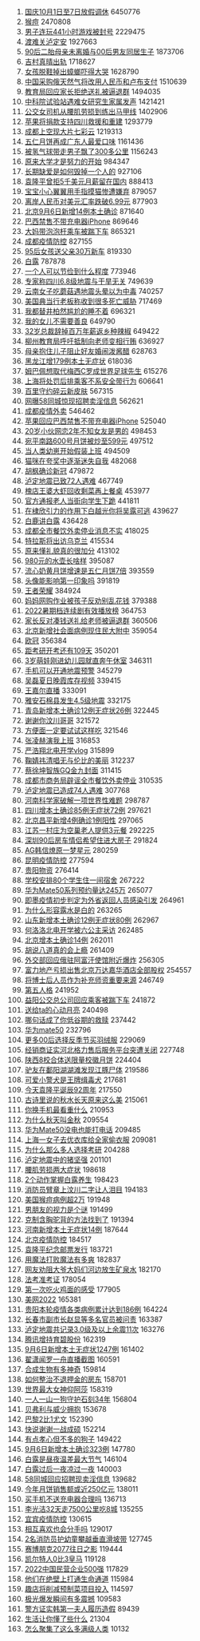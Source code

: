 1. [国庆10月1日至7日放假调休](https://s.weibo.com//weibo?q=%23%E5%9B%BD%E5%BA%8610%E6%9C%881%E6%97%A5%E8%87%B37%E6%97%A5%E6%94%BE%E5%81%87%E8%B0%83%E4%BC%91%23&Refer=top) 6450776
2. [猴痘](https://s.weibo.com//weibo?q=%E7%8C%B4%E7%97%98&Refer=top) 2470808
3. [男子连玩441小时游戏被封号](https://s.weibo.com//weibo?q=%23%E7%94%B7%E5%AD%90%E8%BF%9E%E7%8E%A9441%E5%B0%8F%E6%97%B6%E6%B8%B8%E6%88%8F%E8%A2%AB%E5%B0%81%E5%8F%B7%23&Refer=top) 2229475
4. [渡难关泸定安](https://s.weibo.com//weibo?q=%23%E6%B8%A1%E9%9A%BE%E5%85%B3%E6%B3%B8%E5%AE%9A%E5%AE%89%23&Refer=top) 1927663
5. [90后二胎母亲未离婚与00后男友同居生子](https://s.weibo.com//weibo?q=%2390%E5%90%8E%E4%BA%8C%E8%83%8E%E6%AF%8D%E4%BA%B2%E6%9C%AA%E7%A6%BB%E5%A9%9A%E4%B8%8E00%E5%90%8E%E7%94%B7%E5%8F%8B%E5%90%8C%E5%B1%85%E7%94%9F%E5%AD%90%23&Refer=top) 1873706
6. [吉村真晴出轨](https://s.weibo.com//weibo?q=%23%E5%90%89%E6%9D%91%E7%9C%9F%E6%99%B4%E5%87%BA%E8%BD%A8%23&Refer=top) 1718627
7. [女孩脱鞋掉出蟑螂吓得大哭](https://s.weibo.com//weibo?q=%23%E5%A5%B3%E5%AD%A9%E8%84%B1%E9%9E%8B%E6%8E%89%E5%87%BA%E8%9F%91%E8%9E%82%E5%90%93%E5%BE%97%E5%A4%A7%E5%93%AD%23&Refer=top) 1628790
8. [中国采购俄天然气将改用人民币和卢布支付](https://s.weibo.com//weibo?q=%23%E4%B8%AD%E5%9B%BD%E9%87%87%E8%B4%AD%E4%BF%84%E5%A4%A9%E7%84%B6%E6%B0%94%E5%B0%86%E6%94%B9%E7%94%A8%E4%BA%BA%E6%B0%91%E5%B8%81%E5%92%8C%E5%8D%A2%E5%B8%83%E6%94%AF%E4%BB%98%23&Refer=top) 1510639
9. [教育局回应家长拒绝送礼被逼退群](https://s.weibo.com//weibo?q=%23%E6%95%99%E8%82%B2%E5%B1%80%E5%9B%9E%E5%BA%94%E5%AE%B6%E9%95%BF%E6%8B%92%E7%BB%9D%E9%80%81%E7%A4%BC%E8%A2%AB%E9%80%BC%E9%80%80%E7%BE%A4%23&Refer=top) 1494035
10. [中科院试验站遇难女研究生家属发声](https://s.weibo.com//weibo?q=%23%E4%B8%AD%E7%A7%91%E9%99%A2%E8%AF%95%E9%AA%8C%E7%AB%99%E9%81%87%E9%9A%BE%E5%A5%B3%E7%A0%94%E7%A9%B6%E7%94%9F%E5%AE%B6%E5%B1%9E%E5%8F%91%E5%A3%B0%23&Refer=top) 1421421
11. [公交女司机从腰肌劳损到练出马甲线](https://s.weibo.com//weibo?q=%23%E5%85%AC%E4%BA%A4%E5%A5%B3%E5%8F%B8%E6%9C%BA%E4%BB%8E%E8%85%B0%E8%82%8C%E5%8A%B3%E6%8D%9F%E5%88%B0%E7%BB%83%E5%87%BA%E9%A9%AC%E7%94%B2%E7%BA%BF%23&Refer=top) 1402906
12. [苹果将捐款支持四川救援和重建](https://s.weibo.com//weibo?q=%23%E8%8B%B9%E6%9E%9C%E5%B0%86%E6%8D%90%E6%AC%BE%E6%94%AF%E6%8C%81%E5%9B%9B%E5%B7%9D%E6%95%91%E6%8F%B4%E5%92%8C%E9%87%8D%E5%BB%BA%23&Refer=top) 1293779
13. [成都上空现大片七彩云](https://s.weibo.com//weibo?q=%23%E6%88%90%E9%83%BD%E4%B8%8A%E7%A9%BA%E7%8E%B0%E5%A4%A7%E7%89%87%E4%B8%83%E5%BD%A9%E4%BA%91%23&Refer=top) 1219313
14. [五仁月饼再成广东人最爱口味](https://s.weibo.com//weibo?q=%23%E4%BA%94%E4%BB%81%E6%9C%88%E9%A5%BC%E5%86%8D%E6%88%90%E5%B9%BF%E4%B8%9C%E4%BA%BA%E6%9C%80%E7%88%B1%E5%8F%A3%E5%91%B3%23&Refer=top) 1161436
15. [被氢气球带走男子飘了300多公里](https://s.weibo.com//weibo?q=%23%E8%A2%AB%E6%B0%A2%E6%B0%94%E7%90%83%E5%B8%A6%E8%B5%B0%E7%94%B7%E5%AD%90%E9%A3%98%E4%BA%86300%E5%A4%9A%E5%85%AC%E9%87%8C%23&Refer=top) 1156243
16. [原来大学才是努力的开始](https://s.weibo.com//weibo?q=%23%E5%8E%9F%E6%9D%A5%E5%A4%A7%E5%AD%A6%E6%89%8D%E6%98%AF%E5%8A%AA%E5%8A%9B%E7%9A%84%E5%BC%80%E5%A7%8B%23&Refer=top) 984347
17. [长期缺爱是如何毁掉一个人的](https://s.weibo.com//weibo?q=%23%E9%95%BF%E6%9C%9F%E7%BC%BA%E7%88%B1%E6%98%AF%E5%A6%82%E4%BD%95%E6%AF%81%E6%8E%89%E4%B8%80%E4%B8%AA%E4%BA%BA%E7%9A%84%23&Refer=top) 927106
18. [袁隆平曾拒5千美元月薪留在国内](https://s.weibo.com//weibo?q=%23%E8%A2%81%E9%9A%86%E5%B9%B3%E6%9B%BE%E6%8B%925%E5%8D%83%E7%BE%8E%E5%85%83%E6%9C%88%E8%96%AA%E7%95%99%E5%9C%A8%E5%9B%BD%E5%86%85%23&Refer=top) 888413
19. [宝宝小心翼翼用手指摸猫惨遭嫌弃](https://s.weibo.com//weibo?q=%23%E5%AE%9D%E5%AE%9D%E5%B0%8F%E5%BF%83%E7%BF%BC%E7%BF%BC%E7%94%A8%E6%89%8B%E6%8C%87%E6%91%B8%E7%8C%AB%E6%83%A8%E9%81%AD%E5%AB%8C%E5%BC%83%23&Refer=top) 879057
20. [离岸人民币对美元汇率跌破6.99元](https://s.weibo.com//weibo?q=%23%E7%A6%BB%E5%B2%B8%E4%BA%BA%E6%B0%91%E5%B8%81%E5%AF%B9%E7%BE%8E%E5%85%83%E6%B1%87%E7%8E%87%E8%B7%8C%E7%A0%B46.99%E5%85%83%23&Refer=top) 877903
21. [北京9月6日新增14例本土确诊](https://s.weibo.com//weibo?q=%23%E5%8C%97%E4%BA%AC9%E6%9C%886%E6%97%A5%E6%96%B0%E5%A2%9E14%E4%BE%8B%E6%9C%AC%E5%9C%9F%E7%A1%AE%E8%AF%8A%23&Refer=top) 871640
22. [巴西禁售不带充电器iPhone](https://s.weibo.com//weibo?q=%23%E5%B7%B4%E8%A5%BF%E7%A6%81%E5%94%AE%E4%B8%8D%E5%B8%A6%E5%85%85%E7%94%B5%E5%99%A8iPhone%23&Refer=top) 869646
23. [大妈带泡泡杆乘车被踹下车](https://s.weibo.com//weibo?q=%23%E5%A4%A7%E5%A6%88%E5%B8%A6%E6%B3%A1%E6%B3%A1%E6%9D%86%E4%B9%98%E8%BD%A6%E8%A2%AB%E8%B8%B9%E4%B8%8B%E8%BD%A6%23&Refer=top) 865321
24. [成都疫情防控](https://s.weibo.com//weibo?q=%E6%88%90%E9%83%BD%E7%96%AB%E6%83%85%E9%98%B2%E6%8E%A7&Refer=top) 827155
25. [95后女孩送父亲30万新车](https://s.weibo.com//weibo?q=%2395%E5%90%8E%E5%A5%B3%E5%AD%A9%E9%80%81%E7%88%B6%E4%BA%B230%E4%B8%87%E6%96%B0%E8%BD%A6%23&Refer=top) 819330
26. [白露](https://s.weibo.com//weibo?q=%23%E7%99%BD%E9%9C%B2%23&Refer=top) 787878
27. [一个人可以节俭到什么程度](https://s.weibo.com//weibo?q=%23%E4%B8%80%E4%B8%AA%E4%BA%BA%E5%8F%AF%E4%BB%A5%E8%8A%82%E4%BF%AD%E5%88%B0%E4%BB%80%E4%B9%88%E7%A8%8B%E5%BA%A6%23&Refer=top) 773946
28. [专家称四川6.8级地震与干旱无关](https://s.weibo.com//weibo?q=%23%E4%B8%93%E5%AE%B6%E7%A7%B0%E5%9B%9B%E5%B7%9D6.8%E7%BA%A7%E5%9C%B0%E9%9C%87%E4%B8%8E%E5%B9%B2%E6%97%B1%E6%97%A0%E5%85%B3%23&Refer=top) 749639
29. [云南女子吃蘑菇遇地震头晕以为中毒](https://s.weibo.com//weibo?q=%23%E4%BA%91%E5%8D%97%E5%A5%B3%E5%AD%90%E5%90%83%E8%98%91%E8%8F%87%E9%81%87%E5%9C%B0%E9%9C%87%E5%A4%B4%E6%99%95%E4%BB%A5%E4%B8%BA%E4%B8%AD%E6%AF%92%23&Refer=top) 740257
30. [美国典当行老板称收到很多死亡威胁](https://s.weibo.com//weibo?q=%23%E7%BE%8E%E5%9B%BD%E5%85%B8%E5%BD%93%E8%A1%8C%E8%80%81%E6%9D%BF%E7%A7%B0%E6%94%B6%E5%88%B0%E5%BE%88%E5%A4%9A%E6%AD%BB%E4%BA%A1%E5%A8%81%E8%83%81%23&Refer=top) 717469
31. [我都替井柏然尴尬的睡不着](https://s.weibo.com//weibo?q=%23%E6%88%91%E9%83%BD%E6%9B%BF%E4%BA%95%E6%9F%8F%E7%84%B6%E5%B0%B4%E5%B0%AC%E7%9A%84%E7%9D%A1%E4%B8%8D%E7%9D%80%23&Refer=top) 696321
32. [我的女儿不需要善良](https://s.weibo.com//weibo?q=%23%E6%88%91%E7%9A%84%E5%A5%B3%E5%84%BF%E4%B8%8D%E9%9C%80%E8%A6%81%E5%96%84%E8%89%AF%23&Refer=top) 649790
33. [32岁总裁辞掉百万年薪返乡种辣椒](https://s.weibo.com//weibo?q=%2332%E5%B2%81%E6%80%BB%E8%A3%81%E8%BE%9E%E6%8E%89%E7%99%BE%E4%B8%87%E5%B9%B4%E8%96%AA%E8%BF%94%E4%B9%A1%E7%A7%8D%E8%BE%A3%E6%A4%92%23&Refer=top) 649422
34. [柳州教育局呼吁抵制向老师变相行贿](https://s.weibo.com//weibo?q=%23%E6%9F%B3%E5%B7%9E%E6%95%99%E8%82%B2%E5%B1%80%E5%91%BC%E5%90%81%E6%8A%B5%E5%88%B6%E5%90%91%E8%80%81%E5%B8%88%E5%8F%98%E7%9B%B8%E8%A1%8C%E8%B4%BF%23&Refer=top) 636927
35. [母亲抱住儿子阻止好友婚闹泼酱醋](https://s.weibo.com//weibo?q=%23%E6%AF%8D%E4%BA%B2%E6%8A%B1%E4%BD%8F%E5%84%BF%E5%AD%90%E9%98%BB%E6%AD%A2%E5%A5%BD%E5%8F%8B%E5%A9%9A%E9%97%B9%E6%B3%BC%E9%85%B1%E9%86%8B%23&Refer=top) 628763
36. [黑龙江增179例本土无症状](https://s.weibo.com//weibo?q=%23%E9%BB%91%E9%BE%99%E6%B1%9F%E5%A2%9E179%E4%BE%8B%E6%9C%AC%E5%9C%9F%E6%97%A0%E7%97%87%E7%8A%B6%23&Refer=top) 618036
37. [姆巴佩想取代梅西C罗成世界足球先生](https://s.weibo.com//weibo?q=%23%E5%A7%86%E5%B7%B4%E4%BD%A9%E6%83%B3%E5%8F%96%E4%BB%A3%E6%A2%85%E8%A5%BFC%E7%BD%97%E6%88%90%E4%B8%96%E7%95%8C%E8%B6%B3%E7%90%83%E5%85%88%E7%94%9F%23&Refer=top) 615276
38. [上海将处罚后排乘客不系安全带行为](https://s.weibo.com//weibo?q=%23%E4%B8%8A%E6%B5%B7%E5%B0%86%E5%A4%84%E7%BD%9A%E5%90%8E%E6%8E%92%E4%B9%98%E5%AE%A2%E4%B8%8D%E7%B3%BB%E5%AE%89%E5%85%A8%E5%B8%A6%E8%A1%8C%E4%B8%BA%23&Refer=top) 606641
39. [百里守约碎云新皮肤](https://s.weibo.com//weibo?q=%23%E7%99%BE%E9%87%8C%E5%AE%88%E7%BA%A6%E7%A2%8E%E4%BA%91%E6%96%B0%E7%9A%AE%E8%82%A4%23&Refer=top) 567315
40. [网曝58同城惊现招聘卖淫信息](https://s.weibo.com//weibo?q=%23%E7%BD%91%E6%9B%9D58%E5%90%8C%E5%9F%8E%E6%83%8A%E7%8E%B0%E6%8B%9B%E8%81%98%E5%8D%96%E6%B7%AB%E4%BF%A1%E6%81%AF%23&Refer=top) 562621
41. [成都疫情外卖](https://s.weibo.com//weibo?q=%E6%88%90%E9%83%BD%E7%96%AB%E6%83%85%E5%A4%96%E5%8D%96&Refer=top) 546462
42. [苹果回应巴西禁售不带充电器iPhone](https://s.weibo.com//weibo?q=%23%E8%8B%B9%E6%9E%9C%E5%9B%9E%E5%BA%94%E5%B7%B4%E8%A5%BF%E7%A6%81%E5%94%AE%E4%B8%8D%E5%B8%A6%E5%85%85%E7%94%B5%E5%99%A8iPhone%23&Refer=top) 525040
43. [20岁小伙网恋2年不知女友是男的](https://s.weibo.com//weibo?q=%2320%E5%B2%81%E5%B0%8F%E4%BC%99%E7%BD%91%E6%81%8B2%E5%B9%B4%E4%B8%8D%E7%9F%A5%E5%A5%B3%E5%8F%8B%E6%98%AF%E7%94%B7%E7%9A%84%23&Refer=top) 498453
44. [宛平南路600号月饼被炒至599元](https://s.weibo.com//weibo?q=%23%E5%AE%9B%E5%B9%B3%E5%8D%97%E8%B7%AF600%E5%8F%B7%E6%9C%88%E9%A5%BC%E8%A2%AB%E7%82%92%E8%87%B3599%E5%85%83%23&Refer=top) 497512
45. [当人类幼崽开始假装上班](https://s.weibo.com//weibo?q=%23%E5%BD%93%E4%BA%BA%E7%B1%BB%E5%B9%BC%E5%B4%BD%E5%BC%80%E5%A7%8B%E5%81%87%E8%A3%85%E4%B8%8A%E7%8F%AD%23&Refer=top) 494509
46. [猫咪在夸奖中逐渐迷失自我](https://s.weibo.com//weibo?q=%23%E7%8C%AB%E5%92%AA%E5%9C%A8%E5%A4%B8%E5%A5%96%E4%B8%AD%E9%80%90%E6%B8%90%E8%BF%B7%E5%A4%B1%E8%87%AA%E6%88%91%23&Refer=top) 482068
47. [胡枫确诊新冠](https://s.weibo.com//weibo?q=%23%E8%83%A1%E6%9E%AB%E7%A1%AE%E8%AF%8A%E6%96%B0%E5%86%A0%23&Refer=top) 479872
48. [泸定地震已致72人遇难](https://s.weibo.com//weibo?q=%23%E6%B3%B8%E5%AE%9A%E5%9C%B0%E9%9C%87%E5%B7%B2%E8%87%B472%E4%BA%BA%E9%81%87%E9%9A%BE%23&Refer=top) 467749
49. [槐店王婆大虾回收剩菜再上餐桌](https://s.weibo.com//weibo?q=%23%E6%A7%90%E5%BA%97%E7%8E%8B%E5%A9%86%E5%A4%A7%E8%99%BE%E5%9B%9E%E6%94%B6%E5%89%A9%E8%8F%9C%E5%86%8D%E4%B8%8A%E9%A4%90%E6%A1%8C%23&Refer=top) 453977
50. [官方通报老人当街向学生下跪](https://s.weibo.com//weibo?q=%23%E5%AE%98%E6%96%B9%E9%80%9A%E6%8A%A5%E8%80%81%E4%BA%BA%E5%BD%93%E8%A1%97%E5%90%91%E5%AD%A6%E7%94%9F%E4%B8%8B%E8%B7%AA%23&Refer=top) 441811
51. [在棣欣引力的作用下白越光你将吴露可逃](https://s.weibo.com//weibo?q=%23%E5%9C%A8%E6%A3%A3%E6%AC%A3%E5%BC%95%E5%8A%9B%E7%9A%84%E4%BD%9C%E7%94%A8%E4%B8%8B%E7%99%BD%E8%B6%8A%E5%85%89%E4%BD%A0%E5%B0%86%E5%90%B4%E9%9C%B2%E5%8F%AF%E9%80%83%23&Refer=top) 439627
52. [白鹿讲白露](https://s.weibo.com//weibo?q=%23%E7%99%BD%E9%B9%BF%E8%AE%B2%E7%99%BD%E9%9C%B2%23&Refer=top) 436428
53. [成都全市餐饮外卖停业消息不实](https://s.weibo.com//weibo?q=%23%E6%88%90%E9%83%BD%E5%85%A8%E5%B8%82%E9%A4%90%E9%A5%AE%E5%A4%96%E5%8D%96%E5%81%9C%E4%B8%9A%E6%B6%88%E6%81%AF%E4%B8%8D%E5%AE%9E%23&Refer=top) 418025
54. [特拉斯将出访乌克兰](https://s.weibo.com//weibo?q=%23%E7%89%B9%E6%8B%89%E6%96%AF%E5%B0%86%E5%87%BA%E8%AE%BF%E4%B9%8C%E5%85%8B%E5%85%B0%23&Refer=top) 415534
55. [原来懂礼貌真的很加分](https://s.weibo.com//weibo?q=%23%E5%8E%9F%E6%9D%A5%E6%87%82%E7%A4%BC%E8%B2%8C%E7%9C%9F%E7%9A%84%E5%BE%88%E5%8A%A0%E5%88%86%23&Refer=top) 413102
56. [980元的水壶长啥样](https://s.weibo.com//weibo?q=%23980%E5%85%83%E7%9A%84%E6%B0%B4%E5%A3%B6%E9%95%BF%E5%95%A5%E6%A0%B7%23&Refer=top) 395087
57. [流心奶黄月饼增速是五仁月饼7倍](https://s.weibo.com//weibo?q=%23%E6%B5%81%E5%BF%83%E5%A5%B6%E9%BB%84%E6%9C%88%E9%A5%BC%E5%A2%9E%E9%80%9F%E6%98%AF%E4%BA%94%E4%BB%81%E6%9C%88%E9%A5%BC7%E5%80%8D%23&Refer=top) 393559
58. [头像能影响第一印象吗](https://s.weibo.com//weibo?q=%23%E5%A4%B4%E5%83%8F%E8%83%BD%E5%BD%B1%E5%93%8D%E7%AC%AC%E4%B8%80%E5%8D%B0%E8%B1%A1%E5%90%97%23&Refer=top) 391819
59. [王者荣耀](https://s.weibo.com//weibo?q=%E7%8E%8B%E8%80%85%E8%8D%A3%E8%80%80&Refer=top) 384924
60. [妈妈网购作业被孩子反劝别乱花钱](https://s.weibo.com//weibo?q=%23%E5%A6%88%E5%A6%88%E7%BD%91%E8%B4%AD%E4%BD%9C%E4%B8%9A%E8%A2%AB%E5%AD%A9%E5%AD%90%E5%8F%8D%E5%8A%9D%E5%88%AB%E4%B9%B1%E8%8A%B1%E9%92%B1%23&Refer=top) 379388
61. [2022暑期档连续剧有效播放榜](https://s.weibo.com//weibo?q=%232022%E6%9A%91%E6%9C%9F%E6%A1%A3%E8%BF%9E%E7%BB%AD%E5%89%A7%E6%9C%89%E6%95%88%E6%92%AD%E6%94%BE%E6%A6%9C%23&Refer=top) 364753
62. [家长反对凑钱送礼给老师被逼退群](https://s.weibo.com//weibo?q=%23%E5%AE%B6%E9%95%BF%E5%8F%8D%E5%AF%B9%E5%87%91%E9%92%B1%E9%80%81%E7%A4%BC%E7%BB%99%E8%80%81%E5%B8%88%E8%A2%AB%E9%80%BC%E9%80%80%E7%BE%A4%23&Refer=top) 360506
63. [北京新增社会面病例现住民大附中](https://s.weibo.com//weibo?q=%E5%8C%97%E4%BA%AC%E6%96%B0%E5%A2%9E%E7%A4%BE%E4%BC%9A%E9%9D%A2%E7%97%85%E4%BE%8B%E7%8E%B0%E4%BD%8F%E6%B0%91%E5%A4%A7%E9%99%84%E4%B8%AD&Refer=top) 359054
64. [欧冠](https://s.weibo.com//weibo?q=%23%E6%AC%A7%E5%86%A0%23&Refer=top) 356384
65. [距考研开考还有109天](https://s.weibo.com//weibo?q=%23%E8%B7%9D%E8%80%83%E7%A0%94%E5%BC%80%E8%80%83%E8%BF%98%E6%9C%89109%E5%A4%A9%23&Refer=top) 350201
66. [3岁萌娃刚进幼儿园就直奔午休室](https://s.weibo.com//weibo?q=%233%E5%B2%81%E8%90%8C%E5%A8%83%E5%88%9A%E8%BF%9B%E5%B9%BC%E5%84%BF%E5%9B%AD%E5%B0%B1%E7%9B%B4%E5%A5%94%E5%8D%88%E4%BC%91%E5%AE%A4%23&Refer=top) 346311
67. [手机可以开通地震预警](https://s.weibo.com//weibo?q=%23%E6%89%8B%E6%9C%BA%E5%8F%AF%E4%BB%A5%E5%BC%80%E9%80%9A%E5%9C%B0%E9%9C%87%E9%A2%84%E8%AD%A6%23&Refer=top) 345279
68. [吴磊夏日晚霞库存视频](https://s.weibo.com//weibo?q=%23%E5%90%B4%E7%A3%8A%E5%A4%8F%E6%97%A5%E6%99%9A%E9%9C%9E%E5%BA%93%E5%AD%98%E8%A7%86%E9%A2%91%23&Refer=top) 339415
69. [王嘉尔直播](https://s.weibo.com//weibo?q=%E7%8E%8B%E5%98%89%E5%B0%94%E7%9B%B4%E6%92%AD&Refer=top) 333091
70. [雅安石棉县发生4.5级地震](https://s.weibo.com//weibo?q=%23%E9%9B%85%E5%AE%89%E7%9F%B3%E6%A3%89%E5%8E%BF%E5%8F%91%E7%94%9F4.5%E7%BA%A7%E5%9C%B0%E9%9C%87%23&Refer=top) 332175
71. [青岛新增本土确诊12例无症状26例](https://s.weibo.com//weibo?q=%23%E9%9D%92%E5%B2%9B%E6%96%B0%E5%A2%9E%E6%9C%AC%E5%9C%9F%E7%A1%AE%E8%AF%8A12%E4%BE%8B%E6%97%A0%E7%97%87%E7%8A%B626%E4%BE%8B%23&Refer=top) 322445
72. [谢谢你汶川哥哥](https://s.weibo.com//weibo?q=%23%E8%B0%A2%E8%B0%A2%E4%BD%A0%E6%B1%B6%E5%B7%9D%E5%93%A5%E5%93%A5%23&Refer=top) 321572
73. [方便面一定要试试这样吃](https://s.weibo.com//weibo?q=%23%E6%96%B9%E4%BE%BF%E9%9D%A2%E4%B8%80%E5%AE%9A%E8%A6%81%E8%AF%95%E8%AF%95%E8%BF%99%E6%A0%B7%E5%90%83%23&Refer=top) 321546
74. [张凌赫演我上班](https://s.weibo.com//weibo?q=%23%E5%BC%A0%E5%87%8C%E8%B5%AB%E6%BC%94%E6%88%91%E4%B8%8A%E7%8F%AD%23&Refer=top) 316853
75. [严浩翔北电开学vlog](https://s.weibo.com//weibo?q=%23%E4%B8%A5%E6%B5%A9%E7%BF%94%E5%8C%97%E7%94%B5%E5%BC%80%E5%AD%A6vlog%23&Refer=top) 315899
76. [鞠婧祎清唱无与伦比的美丽](https://s.weibo.com//weibo?q=%23%E9%9E%A0%E5%A9%A7%E7%A5%8E%E6%B8%85%E5%94%B1%E6%97%A0%E4%B8%8E%E4%BC%A6%E6%AF%94%E7%9A%84%E7%BE%8E%E4%B8%BD%23&Refer=top) 312237
77. [蔡徐坤智族GQ金九封面](https://s.weibo.com//weibo?q=%23%E8%94%A1%E5%BE%90%E5%9D%A4%E6%99%BA%E6%97%8FGQ%E9%87%91%E4%B9%9D%E5%B0%81%E9%9D%A2%23&Refer=top) 311415
78. [成都市商务局辟谣全市餐饮外卖停业](https://s.weibo.com//weibo?q=%23%E6%88%90%E9%83%BD%E5%B8%82%E5%95%86%E5%8A%A1%E5%B1%80%E8%BE%9F%E8%B0%A3%E5%85%A8%E5%B8%82%E9%A4%90%E9%A5%AE%E5%A4%96%E5%8D%96%E5%81%9C%E4%B8%9A%23&Refer=top) 310535
79. [泸定地震已造成74人遇难](https://s.weibo.com//weibo?q=%23%E6%B3%B8%E5%AE%9A%E5%9C%B0%E9%9C%87%E5%B7%B2%E9%80%A0%E6%88%9074%E4%BA%BA%E9%81%87%E9%9A%BE%23&Refer=top) 307768
80. [河南科学家破解一项世界性难题](https://s.weibo.com//weibo?q=%23%E6%B2%B3%E5%8D%97%E7%A7%91%E5%AD%A6%E5%AE%B6%E7%A0%B4%E8%A7%A3%E4%B8%80%E9%A1%B9%E4%B8%96%E7%95%8C%E6%80%A7%E9%9A%BE%E9%A2%98%23&Refer=top) 298787
81. [四川增本土确诊85例无症状72例](https://s.weibo.com//weibo?q=%23%E5%9B%9B%E5%B7%9D%E5%A2%9E%E6%9C%AC%E5%9C%9F%E7%A1%AE%E8%AF%8A85%E4%BE%8B%E6%97%A0%E7%97%87%E7%8A%B672%E4%BE%8B%23&Refer=top) 297621
82. [北京昌平新增4例确诊1例阳性](https://s.weibo.com//weibo?q=%23%E5%8C%97%E4%BA%AC%E6%98%8C%E5%B9%B3%E6%96%B0%E5%A2%9E4%E4%BE%8B%E7%A1%AE%E8%AF%8A1%E4%BE%8B%E9%98%B3%E6%80%A7%23&Refer=top) 297065
83. [江苏一村庄为空巢老人提供3元餐](https://s.weibo.com//weibo?q=%23%E6%B1%9F%E8%8B%8F%E4%B8%80%E6%9D%91%E5%BA%84%E4%B8%BA%E7%A9%BA%E5%B7%A2%E8%80%81%E4%BA%BA%E6%8F%90%E4%BE%9B3%E5%85%83%E9%A4%90%23&Refer=top) 292225
84. [深圳90后房车情侣希望住进大房子](https://s.weibo.com//weibo?q=%23%E6%B7%B1%E5%9C%B390%E5%90%8E%E6%88%BF%E8%BD%A6%E6%83%85%E4%BE%A3%E5%B8%8C%E6%9C%9B%E4%BD%8F%E8%BF%9B%E5%A4%A7%E6%88%BF%E5%AD%90%23&Refer=top) 291824
85. [AG韩信燎原一梦星元](https://s.weibo.com//weibo?q=%23AG%E9%9F%A9%E4%BF%A1%E7%87%8E%E5%8E%9F%E4%B8%80%E6%A2%A6%E6%98%9F%E5%85%83%23&Refer=top) 280259
86. [昆明疫情防控](https://s.weibo.com//weibo?q=%E6%98%86%E6%98%8E%E7%96%AB%E6%83%85%E9%98%B2%E6%8E%A7&Refer=top) 277594
87. [贵阳物资](https://s.weibo.com//weibo?q=%E8%B4%B5%E9%98%B3%E7%89%A9%E8%B5%84&Refer=top) 276414
88. [学校安排80个学生住一间宿舍](https://s.weibo.com//weibo?q=%23%E5%AD%A6%E6%A0%A1%E5%AE%89%E6%8E%9280%E4%B8%AA%E5%AD%A6%E7%94%9F%E4%BD%8F%E4%B8%80%E9%97%B4%E5%AE%BF%E8%88%8D%23&Refer=top) 267222
89. [华为Mate50系列预约量达245万](https://s.weibo.com//weibo?q=%23%E5%8D%8E%E4%B8%BAMate50%E7%B3%BB%E5%88%97%E9%A2%84%E7%BA%A6%E9%87%8F%E8%BE%BE245%E4%B8%87%23&Refer=top) 265077
90. [即墨疫情初步判定为外省返回人员感染引发](https://s.weibo.com//weibo?q=%23%E5%8D%B3%E5%A2%A8%E7%96%AB%E6%83%85%E5%88%9D%E6%AD%A5%E5%88%A4%E5%AE%9A%E4%B8%BA%E5%A4%96%E7%9C%81%E8%BF%94%E5%9B%9E%E4%BA%BA%E5%91%98%E6%84%9F%E6%9F%93%E5%BC%95%E5%8F%91%23&Refer=top) 264961
91. [为什么形容露水是白的](https://s.weibo.com//weibo?q=%23%E4%B8%BA%E4%BB%80%E4%B9%88%E5%BD%A2%E5%AE%B9%E9%9C%B2%E6%B0%B4%E6%98%AF%E7%99%BD%E7%9A%84%23&Refer=top) 263265
92. [山东新增本土确诊12例无症状80例](https://s.weibo.com//weibo?q=%23%E5%B1%B1%E4%B8%9C%E6%96%B0%E5%A2%9E%E6%9C%AC%E5%9C%9F%E7%A1%AE%E8%AF%8A12%E4%BE%8B%E6%97%A0%E7%97%87%E7%8A%B680%E4%BE%8B%23&Refer=top) 262967
93. [何洛洛北电开学被六公主采访](https://s.weibo.com//weibo?q=%23%E4%BD%95%E6%B4%9B%E6%B4%9B%E5%8C%97%E7%94%B5%E5%BC%80%E5%AD%A6%E8%A2%AB%E5%85%AD%E5%85%AC%E4%B8%BB%E9%87%87%E8%AE%BF%23&Refer=top) 262485
94. [北京增本土确诊14例](https://s.weibo.com//weibo?q=%23%E5%8C%97%E4%BA%AC%E5%A2%9E%E6%9C%AC%E5%9C%9F%E7%A1%AE%E8%AF%8A14%E4%BE%8B%23&Refer=top) 262011
95. [胡说八道真的会上瘾](https://s.weibo.com//weibo?q=%23%E8%83%A1%E8%AF%B4%E5%85%AB%E9%81%93%E7%9C%9F%E7%9A%84%E4%BC%9A%E4%B8%8A%E7%98%BE%23&Refer=top) 261409
96. [外交部回应俄驻阿富汗使馆附近爆炸](https://s.weibo.com//weibo?q=%23%E5%A4%96%E4%BA%A4%E9%83%A8%E5%9B%9E%E5%BA%94%E4%BF%84%E9%A9%BB%E9%98%BF%E5%AF%8C%E6%B1%97%E4%BD%BF%E9%A6%86%E9%99%84%E8%BF%91%E7%88%86%E7%82%B8%23&Refer=top) 256305
97. [富力地产亏损出售北京万达嘉华酒店全部股权](https://s.weibo.com//weibo?q=%23%E5%AF%8C%E5%8A%9B%E5%9C%B0%E4%BA%A7%E4%BA%8F%E6%8D%9F%E5%87%BA%E5%94%AE%E5%8C%97%E4%BA%AC%E4%B8%87%E8%BE%BE%E5%98%89%E5%8D%8E%E9%85%92%E5%BA%97%E5%85%A8%E9%83%A8%E8%82%A1%E6%9D%83%23&Refer=top) 254557
98. [将博士后人员作为补充师资重要来源](https://s.weibo.com//weibo?q=%23%E5%B0%86%E5%8D%9A%E5%A3%AB%E5%90%8E%E4%BA%BA%E5%91%98%E4%BD%9C%E4%B8%BA%E8%A1%A5%E5%85%85%E5%B8%88%E8%B5%84%E9%87%8D%E8%A6%81%E6%9D%A5%E6%BA%90%23&Refer=top) 246749
99. [第五人格](https://s.weibo.com//weibo?q=%23%E7%AC%AC%E4%BA%94%E4%BA%BA%E6%A0%BC%23&Refer=top) 241952
100. [益阳公交总公司回应乘客被踹下车](https://s.weibo.com//weibo?q=%23%E7%9B%8A%E9%98%B3%E5%85%AC%E4%BA%A4%E6%80%BB%E5%85%AC%E5%8F%B8%E5%9B%9E%E5%BA%94%E4%B9%98%E5%AE%A2%E8%A2%AB%E8%B8%B9%E4%B8%8B%E8%BD%A6%23&Refer=top) 241872
101. [送给ta的心动月亮](https://s.weibo.com//weibo?q=%23%E9%80%81%E7%BB%99ta%E7%9A%84%E5%BF%83%E5%8A%A8%E6%9C%88%E4%BA%AE%23&Refer=top) 240498
102. [哪句话成了你低谷期的救赎](https://s.weibo.com//weibo?q=%23%E5%93%AA%E5%8F%A5%E8%AF%9D%E6%88%90%E4%BA%86%E4%BD%A0%E4%BD%8E%E8%B0%B7%E6%9C%9F%E7%9A%84%E6%95%91%E8%B5%8E%23&Refer=top) 237442
103. [华为mate50](https://s.weibo.com//weibo?q=%E5%8D%8E%E4%B8%BAmate50&Refer=top) 232796
104. [更多00后选择反季节买羽绒服](https://s.weibo.com//weibo?q=%23%E6%9B%B4%E5%A4%9A00%E5%90%8E%E9%80%89%E6%8B%A9%E5%8F%8D%E5%AD%A3%E8%8A%82%E4%B9%B0%E7%BE%BD%E7%BB%92%E6%9C%8D%23&Refer=top) 229069
105. [经销商证实河北格力售后服务平台突遭关闭](https://s.weibo.com//weibo?q=%23%E7%BB%8F%E9%94%80%E5%95%86%E8%AF%81%E5%AE%9E%E6%B2%B3%E5%8C%97%E6%A0%BC%E5%8A%9B%E5%94%AE%E5%90%8E%E6%9C%8D%E5%8A%A1%E5%B9%B3%E5%8F%B0%E7%AA%81%E9%81%AD%E5%85%B3%E9%97%AD%23&Refer=top) 227748
106. [陕西8校合体送限量校徽月饼](https://s.weibo.com//weibo?q=%23%E9%99%95%E8%A5%BF8%E6%A0%A1%E5%90%88%E4%BD%93%E9%80%81%E9%99%90%E9%87%8F%E6%A0%A1%E5%BE%BD%E6%9C%88%E9%A5%BC%23&Refer=top) 224404
107. [驴友在鄱阳湖湖滩发现江豚尸体](https://s.weibo.com//weibo?q=%23%E9%A9%B4%E5%8F%8B%E5%9C%A8%E9%84%B1%E9%98%B3%E6%B9%96%E6%B9%96%E6%BB%A9%E5%8F%91%E7%8E%B0%E6%B1%9F%E8%B1%9A%E5%B0%B8%E4%BD%93%23&Refer=top) 219586
108. [可爱小警犬是王牌缉毒犬](https://s.weibo.com//weibo?q=%23%E5%8F%AF%E7%88%B1%E5%B0%8F%E8%AD%A6%E7%8A%AC%E6%98%AF%E7%8E%8B%E7%89%8C%E7%BC%89%E6%AF%92%E7%8A%AC%23&Refer=top) 217681
109. [今天袁隆平诞辰92周年](https://s.weibo.com//weibo?q=%23%E4%BB%8A%E5%A4%A9%E8%A2%81%E9%9A%86%E5%B9%B3%E8%AF%9E%E8%BE%B092%E5%91%A8%E5%B9%B4%23&Refer=top) 217550
110. [古诗里说的秋水长天原来这么美](https://s.weibo.com//weibo?q=%23%E5%8F%A4%E8%AF%97%E9%87%8C%E8%AF%B4%E7%9A%84%E7%A7%8B%E6%B0%B4%E9%95%BF%E5%A4%A9%E5%8E%9F%E6%9D%A5%E8%BF%99%E4%B9%88%E7%BE%8E%23&Refer=top) 215061
111. [你换手机最看重什么](https://s.weibo.com//weibo?q=%23%E4%BD%A0%E6%8D%A2%E6%89%8B%E6%9C%BA%E6%9C%80%E7%9C%8B%E9%87%8D%E4%BB%80%E4%B9%88%23&Refer=top) 210953
112. [为什么秋天叫金秋](https://s.weibo.com//weibo?q=%23%E4%B8%BA%E4%BB%80%E4%B9%88%E7%A7%8B%E5%A4%A9%E5%8F%AB%E9%87%91%E7%A7%8B%23&Refer=top) 209554
113. [华为Mate50没电也能打电话](https://s.weibo.com//weibo?q=%23%E5%8D%8E%E4%B8%BAMate50%E6%B2%A1%E7%94%B5%E4%B9%9F%E8%83%BD%E6%89%93%E7%94%B5%E8%AF%9D%23&Refer=top) 209485
114. [上海一女子去优衣库给全家偷衣服](https://s.weibo.com//weibo?q=%23%E4%B8%8A%E6%B5%B7%E4%B8%80%E5%A5%B3%E5%AD%90%E5%8E%BB%E4%BC%98%E8%A1%A3%E5%BA%93%E7%BB%99%E5%85%A8%E5%AE%B6%E5%81%B7%E8%A1%A3%E6%9C%8D%23&Refer=top) 209081
115. [为什么那么多人选择考研](https://s.weibo.com//weibo?q=%23%E4%B8%BA%E4%BB%80%E4%B9%88%E9%82%A3%E4%B9%88%E5%A4%9A%E4%BA%BA%E9%80%89%E6%8B%A9%E8%80%83%E7%A0%94%23&Refer=top) 204288
116. [泸定地震中的猪坚强](https://s.weibo.com//weibo?q=%23%E6%B3%B8%E5%AE%9A%E5%9C%B0%E9%9C%87%E4%B8%AD%E7%9A%84%E7%8C%AA%E5%9D%9A%E5%BC%BA%23&Refer=top) 201101
117. [腰肌劳损两大症状](https://s.weibo.com//weibo?q=%23%E8%85%B0%E8%82%8C%E5%8A%B3%E6%8D%9F%E4%B8%A4%E5%A4%A7%E7%97%87%E7%8A%B6%23&Refer=top) 198618
118. [2个动作掌握白露养生](https://s.weibo.com//weibo?q=%232%E4%B8%AA%E5%8A%A8%E4%BD%9C%E6%8E%8C%E6%8F%A1%E7%99%BD%E9%9C%B2%E5%85%BB%E7%94%9F%23&Refer=top) 198423
119. [消防员臂章上汶川二字让人泪目](https://s.weibo.com//weibo?q=%23%E6%B6%88%E9%98%B2%E5%91%98%E8%87%82%E7%AB%A0%E4%B8%8A%E6%B1%B6%E5%B7%9D%E4%BA%8C%E5%AD%97%E8%AE%A9%E4%BA%BA%E6%B3%AA%E7%9B%AE%23&Refer=top) 194183
120. [美国猴痘病例超2万](https://s.weibo.com//weibo?q=%23%E7%BE%8E%E5%9B%BD%E7%8C%B4%E7%97%98%E7%97%85%E4%BE%8B%E8%B6%852%E4%B8%87%23&Refer=top) 191948
121. [男朋友的视力是个谜](https://s.weibo.com//weibo?q=%23%E7%94%B7%E6%9C%8B%E5%8F%8B%E7%9A%84%E8%A7%86%E5%8A%9B%E6%98%AF%E4%B8%AA%E8%B0%9C%23&Refer=top) 191499
122. [克制含胸驼背的方法找到了](https://s.weibo.com//weibo?q=%23%E5%85%8B%E5%88%B6%E5%90%AB%E8%83%B8%E9%A9%BC%E8%83%8C%E7%9A%84%E6%96%B9%E6%B3%95%E6%89%BE%E5%88%B0%E4%BA%86%23&Refer=top) 191394
123. [河南新增本土无症状14例](https://s.weibo.com//weibo?q=%23%E6%B2%B3%E5%8D%97%E6%96%B0%E5%A2%9E%E6%9C%AC%E5%9C%9F%E6%97%A0%E7%97%87%E7%8A%B614%E4%BE%8B%23&Refer=top) 187644
124. [北京疫情防控](https://s.weibo.com//weibo?q=%23%E5%8C%97%E4%BA%AC%E7%96%AB%E6%83%85%E9%98%B2%E6%8E%A7%23&Refer=top) 184517
125. [袁隆平纪念邮票发行](https://s.weibo.com//weibo?q=%23%E8%A2%81%E9%9A%86%E5%B9%B3%E7%BA%AA%E5%BF%B5%E9%82%AE%E7%A5%A8%E5%8F%91%E8%A1%8C%23&Refer=top) 183721
126. [用魔法打败魔法有多爽](https://s.weibo.com//weibo?q=%23%E7%94%A8%E9%AD%94%E6%B3%95%E6%89%93%E8%B4%A5%E9%AD%94%E6%B3%95%E6%9C%89%E5%A4%9A%E7%88%BD%23&Refer=top) 182837
127. [网友劝阻大爷大妈们河边放生矿泉水](https://s.weibo.com//weibo?q=%23%E7%BD%91%E5%8F%8B%E5%8A%9D%E9%98%BB%E5%A4%A7%E7%88%B7%E5%A4%A7%E5%A6%88%E4%BB%AC%E6%B2%B3%E8%BE%B9%E6%94%BE%E7%94%9F%E7%9F%BF%E6%B3%89%E6%B0%B4%23&Refer=top) 182170
128. [法考准考证](https://s.weibo.com//weibo?q=%E6%B3%95%E8%80%83%E5%87%86%E8%80%83%E8%AF%81&Refer=top) 178054
129. [第一次吃火鸡面的感受](https://s.weibo.com//weibo?q=%23%E7%AC%AC%E4%B8%80%E6%AC%A1%E5%90%83%E7%81%AB%E9%B8%A1%E9%9D%A2%E7%9A%84%E6%84%9F%E5%8F%97%23&Refer=top) 177905
130. [美网2022](https://s.weibo.com//weibo?q=%23%E7%BE%8E%E7%BD%912022%23&Refer=top) 165381
131. [贵阳本轮疫情各类病例累计达到186例](https://s.weibo.com//weibo?q=%23%E8%B4%B5%E9%98%B3%E6%9C%AC%E8%BD%AE%E7%96%AB%E6%83%85%E5%90%84%E7%B1%BB%E7%97%85%E4%BE%8B%E7%B4%AF%E8%AE%A1%E8%BE%BE%E5%88%B0186%E4%BE%8B%23&Refer=top) 164224
132. [长春市副市长赵显等多名官员被问责](https://s.weibo.com//weibo?q=%23%E9%95%BF%E6%98%A5%E5%B8%82%E5%89%AF%E5%B8%82%E9%95%BF%E8%B5%B5%E6%98%BE%E7%AD%89%E5%A4%9A%E5%90%8D%E5%AE%98%E5%91%98%E8%A2%AB%E9%97%AE%E8%B4%A3%23&Refer=top) 163387
133. [泸定地震共记录3.0级及以上余震11次](https://s.weibo.com//weibo?q=%23%E6%B3%B8%E5%AE%9A%E5%9C%B0%E9%9C%87%E5%85%B1%E8%AE%B0%E5%BD%953.0%E7%BA%A7%E5%8F%8A%E4%BB%A5%E4%B8%8A%E4%BD%99%E9%9C%8711%E6%AC%A1%23&Refer=top) 163276
134. [腾讯增持育碧股份](https://s.weibo.com//weibo?q=%23%E8%85%BE%E8%AE%AF%E5%A2%9E%E6%8C%81%E8%82%B2%E7%A2%A7%E8%82%A1%E4%BB%BD%23&Refer=top) 162319
135. [9月6日新增本土无症状1247例](https://s.weibo.com//weibo?q=%239%E6%9C%886%E6%97%A5%E6%96%B0%E5%A2%9E%E6%9C%AC%E5%9C%9F%E6%97%A0%E7%97%87%E7%8A%B61247%E4%BE%8B%23&Refer=top) 161402
136. [翟潇闻罗一舟直播截图](https://s.weibo.com//weibo?q=%23%E7%BF%9F%E6%BD%87%E9%97%BB%E7%BD%97%E4%B8%80%E8%88%9F%E7%9B%B4%E6%92%AD%E6%88%AA%E5%9B%BE%23&Refer=top) 160591
137. [合成生物有多神奇](https://s.weibo.com//weibo?q=%23%E5%90%88%E6%88%90%E7%94%9F%E7%89%A9%E6%9C%89%E5%A4%9A%E7%A5%9E%E5%A5%87%23&Refer=top) 159814
138. [如何整治不退押金的房东](https://s.weibo.com//weibo?q=%23%E5%A6%82%E4%BD%95%E6%95%B4%E6%B2%BB%E4%B8%8D%E9%80%80%E6%8A%BC%E9%87%91%E7%9A%84%E6%88%BF%E4%B8%9C%23&Refer=top) 158701
139. [世界最大女神仰阿莎](https://s.weibo.com//weibo?q=%23%E4%B8%96%E7%95%8C%E6%9C%80%E5%A4%A7%E5%A5%B3%E7%A5%9E%E4%BB%B0%E9%98%BF%E8%8E%8E%23&Refer=top) 158319
140. [一人一山一狗守护石刻34年](https://s.weibo.com//weibo?q=%23%E4%B8%80%E4%BA%BA%E4%B8%80%E5%B1%B1%E4%B8%80%E7%8B%97%E5%AE%88%E6%8A%A4%E7%9F%B3%E5%88%BB34%E5%B9%B4%23&Refer=top) 156804
141. [贝弗利与威少拥抱](https://s.weibo.com//weibo?q=%23%E8%B4%9D%E5%BC%97%E5%88%A9%E4%B8%8E%E5%A8%81%E5%B0%91%E6%8B%A5%E6%8A%B1%23&Refer=top) 153678
142. [巴黎2比1尤文](https://s.weibo.com//weibo?q=%23%E5%B7%B4%E9%BB%8E2%E6%AF%941%E5%B0%A4%E6%96%87%23&Refer=top) 152390
143. [快说谢谢一战成硕](https://s.weibo.com//weibo?q=%23%E5%BF%AB%E8%AF%B4%E8%B0%A2%E8%B0%A2%E4%B8%80%E6%88%98%E6%88%90%E7%A1%95%23&Refer=top) 152214
144. [有点孝心但不多的狗子](https://s.weibo.com//weibo?q=%23%E6%9C%89%E7%82%B9%E5%AD%9D%E5%BF%83%E4%BD%86%E4%B8%8D%E5%A4%9A%E7%9A%84%E7%8B%97%E5%AD%90%23&Refer=top) 149422
145. [9月6日新增本土确诊323例](https://s.weibo.com//weibo?q=%239%E6%9C%886%E6%97%A5%E6%96%B0%E5%A2%9E%E6%9C%AC%E5%9C%9F%E7%A1%AE%E8%AF%8A323%E4%BE%8B%23&Refer=top) 147780
146. [白露是昼夜温差最大节气](https://s.weibo.com//weibo?q=%23%E7%99%BD%E9%9C%B2%E6%98%AF%E6%98%BC%E5%A4%9C%E6%B8%A9%E5%B7%AE%E6%9C%80%E5%A4%A7%E8%8A%82%E6%B0%94%23&Refer=top) 146104
147. [白露过后一夜凉过一夜](https://s.weibo.com//weibo?q=%23%E7%99%BD%E9%9C%B2%E8%BF%87%E5%90%8E%E4%B8%80%E5%A4%9C%E5%87%89%E8%BF%87%E4%B8%80%E5%A4%9C%23&Refer=top) 140003
148. [58同城回应招聘现卖淫信息](https://s.weibo.com//weibo?q=%2358%E5%90%8C%E5%9F%8E%E5%9B%9E%E5%BA%94%E6%8B%9B%E8%81%98%E7%8E%B0%E5%8D%96%E6%B7%AB%E4%BF%A1%E6%81%AF%23&Refer=top) 139682
149. [今年月饼销售额或近250亿元](https://s.weibo.com//weibo?q=%23%E4%BB%8A%E5%B9%B4%E6%9C%88%E9%A5%BC%E9%94%80%E5%94%AE%E9%A2%9D%E6%88%96%E8%BF%91250%E4%BA%BF%E5%85%83%23&Refer=top) 138011
150. [买手机不送充电器合理吗](https://s.weibo.com//weibo?q=%23%E4%B9%B0%E6%89%8B%E6%9C%BA%E4%B8%8D%E9%80%81%E5%85%85%E7%94%B5%E5%99%A8%E5%90%88%E7%90%86%E5%90%97%23&Refer=top) 136713
151. [李光洁32天走7500公里吃8城](https://s.weibo.com//weibo?q=%23%E6%9D%8E%E5%85%89%E6%B4%8132%E5%A4%A9%E8%B5%B07500%E5%85%AC%E9%87%8C%E5%90%838%E5%9F%8E%23&Refer=top) 135255
152. [宜宾疫情防控](https://s.weibo.com//weibo?q=%E5%AE%9C%E5%AE%BE%E7%96%AB%E6%83%85%E9%98%B2%E6%8E%A7&Refer=top) 130615
153. [相互喜欢也会分手吗](https://s.weibo.com//weibo?q=%23%E7%9B%B8%E4%BA%92%E5%96%9C%E6%AC%A2%E4%B9%9F%E4%BC%9A%E5%88%86%E6%89%8B%E5%90%97%23&Refer=top) 129017
154. [2名消防员护幼童攀越垂直滑坡带](https://s.weibo.com//weibo?q=%232%E5%90%8D%E6%B6%88%E9%98%B2%E5%91%98%E6%8A%A4%E5%B9%BC%E7%AB%A5%E6%94%80%E8%B6%8A%E5%9E%82%E7%9B%B4%E6%BB%91%E5%9D%A1%E5%B8%A6%23&Refer=top) 127745
155. [赛博朋克2077往日之影](https://s.weibo.com//weibo?q=%23%E8%B5%9B%E5%8D%9A%E6%9C%8B%E5%85%8B2077%E5%BE%80%E6%97%A5%E4%B9%8B%E5%BD%B1%23&Refer=top) 119444
156. [凯尔特人0比3皇马](https://s.weibo.com//weibo?q=%23%E5%87%AF%E5%B0%94%E7%89%B9%E4%BA%BA0%E6%AF%943%E7%9A%87%E9%A9%AC%23&Refer=top) 119128
157. [2022中国民营企业500强](https://s.weibo.com//weibo?q=%232022%E4%B8%AD%E5%9B%BD%E6%B0%91%E8%90%A5%E4%BC%81%E4%B8%9A500%E5%BC%BA%23&Refer=top) 117829
158. [他们在绝壁上打通生命通道](https://s.weibo.com//weibo?q=%23%E4%BB%96%E4%BB%AC%E5%9C%A8%E7%BB%9D%E5%A3%81%E4%B8%8A%E6%89%93%E9%80%9A%E7%94%9F%E5%91%BD%E9%80%9A%E9%81%93%23&Refer=top) 115984
159. [趣店将削减预制菜项目投入](https://s.weibo.com//weibo?q=%23%E8%B6%A3%E5%BA%97%E5%B0%86%E5%89%8A%E5%87%8F%E9%A2%84%E5%88%B6%E8%8F%9C%E9%A1%B9%E7%9B%AE%E6%8A%95%E5%85%A5%23&Refer=top) 114597
160. [极光爆发瞬间有多震撼](https://s.weibo.com//weibo?q=%23%E6%9E%81%E5%85%89%E7%88%86%E5%8F%91%E7%9E%AC%E9%97%B4%E6%9C%89%E5%A4%9A%E9%9C%87%E6%92%BC%23&Refer=top) 109583
161. [警方证实韩第一夫人履历造假](https://s.weibo.com//weibo?q=%23%E8%AD%A6%E6%96%B9%E8%AF%81%E5%AE%9E%E9%9F%A9%E7%AC%AC%E4%B8%80%E5%A4%AB%E4%BA%BA%E5%B1%A5%E5%8E%86%E9%80%A0%E5%81%87%23&Refer=top) 89439
162. [生活让你懂了些什么](https://s.weibo.com//weibo?q=%23%E7%94%9F%E6%B4%BB%E8%AE%A9%E4%BD%A0%E6%87%82%E4%BA%86%E4%BA%9B%E4%BB%80%E4%B9%88%23&Refer=top) 21304
163. [怎么聚集了这么多满级人类](https://s.weibo.com//weibo?q=%23%E6%80%8E%E4%B9%88%E8%81%9A%E9%9B%86%E4%BA%86%E8%BF%99%E4%B9%88%E5%A4%9A%E6%BB%A1%E7%BA%A7%E4%BA%BA%E7%B1%BB%23&Refer=top) 10132
